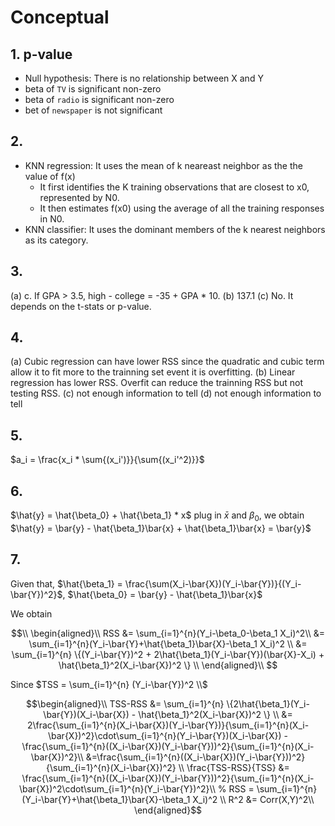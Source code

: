 # Conceptual

## 1. p-value
- Null hypothesis: There is no relationship between X and Y
- beta of  `TV` is significant non-zero
- beta of `radio` is significant non-zero
- bet of  `newspaper` is not significant


## 2.
- KNN regression: It uses the mean of k neareast neighbor as the the value of f(x)
  - It first identifies the K training observations that are closest to x0, represented by N0. 
  - It then estimates f(x0) using the average of all the training responses in N0. 
- KNN classifier: It uses the dominant members of the k nearest neighbors as its category.

## 3. 
(a) c. If GPA > 3.5, high - college = -35 + GPA * 10.
(b) 137.1
(c) No. It depends on the t-stats or p-value.

## 4. 
(a) Cubic regression can have lower RSS since the quadratic and cubic term allow it to fit more to the trainning set event it is overfitting.
(b) Linear regression has lower RSS. Overfit can reduce the trainning RSS but not testing RSS.
(c) not enough information to tell
(d) not enough information to tell


## 5. 
$a_i = \frac{x_i * \sum{(x_i')}}{\sum{(x_i'^2)}}$


## 6.
$\hat{y} = \hat{\beta_0} + \hat{\beta_1} * x$
plug in $\bar{x}$ and ${\beta_0}$, we obtain $\hat{y} = \bar{y} - \hat{\beta_1}\bar{x} + \hat{\beta_1}\bar{x} = \bar{y}$

## 7.
Given that, $\hat{\beta_1} = \frac{\sum(X_i-\bar{X})(Y_i-\bar{Y})}{(Y_i-\bar{Y})^2}$, $\hat{\beta_0} = \bar{y} - \hat{\beta_1}\bar{x}$


We obtain 



$$\\
\begin{aligned}\\
   RSS &= \sum_{i=1}^{n}(Y_i-\beta_0-\beta_1 X_i)^2\\
       &= \sum_{i=1}^{n}(Y_i-\bar{Y}+\hat{\beta_1}\bar{X}-\beta_1 X_i)^2 \\
       &= \sum_{i=1}^{n} \{(Y_i-\bar{Y})^2 + 2\hat{\beta_1}(Y_i-\bar{Y})(\bar{X}-X_i) + \hat{\beta_1}^2(X_i-\bar{X})^2 \} \\
\end{aligned}\\
$$

Since $TSS = \sum_{i=1}^{n} (Y_i-\bar{Y})^2 \\$



$$\begin{aligned}\\
  TSS-RSS &= \sum_{i=1}^{n} \{2\hat{\beta_1}(Y_i-\bar{Y})(X_i-\bar{X}) - \hat{\beta_1}^2(X_i-\bar{X})^2 \} \\
          &= 2\frac{\sum_{i=1}^{n}(X_i-\bar{X})(Y_i-\bar{Y})}{\sum_{i=1}^{n}(X_i-\bar{X})^2}\cdot\sum_{i=1}^{n}(Y_i-\bar{Y})(X_i-\bar{X}) -\frac{\sum_{i=1}^{n}((X_i-\bar{X})(Y_i-\bar{Y}))^2}{\sum_{i=1}^{n}(X_i-\bar{X})^2}\\
          &=\frac{\sum_{i=1}^{n}((X_i-\bar{X})(Y_i-\bar{Y}))^2}{\sum_{i=1}^{n}(X_i-\bar{X})^2} \\
  \frac{TSS-RSS}{TSS} &= \frac{\sum_{i=1}^{n}((X_i-\bar{X})(Y_i-\bar{Y}))^2}{\sum_{i=1}^{n}(X_i-\bar{X})^2\cdot\sum_{i=1}^{n}(Y_i-\bar{Y})^2}\\
  % RSS = \sum_{i=1}^{n}(Y_i-\bar{Y}+\hat{\beta_1}\bar{X}-\beta_1 X_i)^2 \\  
  R^2 &= Corr(X,Y)^2\\
\end{aligned}$$
